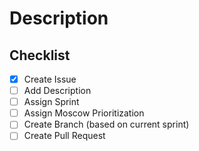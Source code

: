 # Description

## Checklist

- [x] Create Issue
- [ ] Add Description
- [ ] Assign Sprint
- [ ] Assign Moscow Prioritization
- [ ] Create Branch (based on current sprint)
- [ ] Create Pull Request